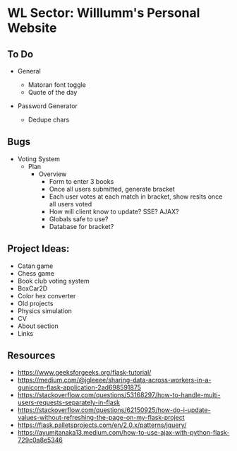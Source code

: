 # WL Sector: Willlumm's Personal Website

## To Do
    
- General
  - Matoran font toggle
  - Quote of the day

- Password Generator
  - Dedupe chars

## Bugs

- Voting System
  - Plan
    - Overview
      - Form to enter 3 books
      - Once all users submitted, generate bracket
      - Each user votes at each match in bracket, show reslts once all users voted
      - How will client know to update? SSE? AJAX?
      - Globals safe to use?
      - Database for bracket?


## Project Ideas:
- Catan game
- Chess game
- Book club voting system
- BoxCar2D
- Color hex converter
- Old projects
- Physics simulation
- CV
- About section
- Links

## Resources
- https://www.geeksforgeeks.org/flask-tutorial/
- https://medium.com/@jgleeee/sharing-data-across-workers-in-a-gunicorn-flask-application-2ad698591875
- https://stackoverflow.com/questions/53168297/how-to-handle-multi-users-requests-separately-in-flask
- https://stackoverflow.com/questions/62150925/how-do-i-update-values-without-refreshing-the-page-on-my-flask-project
- https://flask.palletsprojects.com/en/2.0.x/patterns/jquery/
- https://ayumitanaka13.medium.com/how-to-use-ajax-with-python-flask-729c0a8e5346


